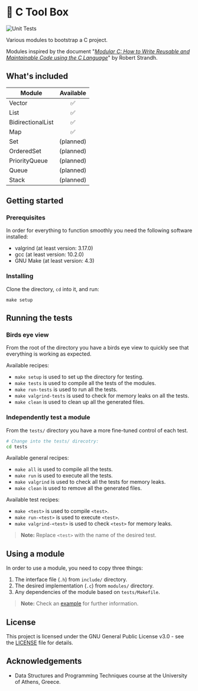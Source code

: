 # :toolbox: C Tool Box

![Unit Tests](https://github.com/constantinosgeorgiou/c-toolbox/actions/workflows/run-tests.yml/badge.svg)

Various modules to bootstrap a C project.



Modules inspired by the document "[*Modular C: How to Write Reusable and Maintainable Code using the C Language*](http://metamodular.com/Computing/modular-c.pdf)" by Robert Strandh.


## What's included
| Module            |     Available      |
| ----------------- | :----------------: |
| Vector            | :white_check_mark: |
| List              | :white_check_mark: |
| BidirectionalList | :white_check_mark: |
| Map               | :white_check_mark: |
| Set               |     (planned)      |
| OrderedSet        |     (planned)      |
| PriorityQueue     |     (planned)      |
| Queue             |     (planned)      |
| Stack             |     (planned)      |


## Getting started

### Prerequisites
In order for everything to function smoothly you need the following software installed:
- valgrind (at least version: 3.17.0)
- gcc (at least version: 10.2.0)
- GNU Make (at least version: 4.3)

### Installing
Clone the directory, `cd` into it, and run:
```shell
make setup
```

## Running the tests

### Birds eye view
From the root of the directory you have a birds eye view to quickly see that everything is working as expected.

Available recipes:
- `make setup` is used to set up the directory for testing.
- `make tests` is used to compile all the tests of the modules.
- `make run-tests` is used to run all the tests.
- `make valgrind-tests` is used to check for memory leaks on all the tests.
- `make clean` is used to clean up all the generated files.

### Independently test a module
From the `tests/` directory you have a more fine-tuned control of each test.
```bash
# Change into the tests/ direcotry:
cd tests
```
Available general recipes:
- `make all` is used to compile all the tests.
- `make run` is used to execute all the tests.
- `make valgrind` is used to check all the tests for memory leaks.
- `make clean` is used to remove all the generated files.

Available test recipes:
- `make <test>` is used to compile `<test>`.
- `make run-<test>` is used to execute `<test>`.
- `make valgrind-<test>` is used to check `<test>` for memory leaks.
> **Note:** Replace `<test>` with the name of the desired test.


## Using a module
In order to use a module, you need to copy three things:
1. The interface file (`.h`) from `include/` directory.
2. The desired implementation (`.c`) from `modules/` directory.
3. Any dependencies of the module based on `tests/Makefile`.

> **Note:** Check an [example]() for further information.

## License
This project is licensed under the GNU General Public License v3.0 - see the [LICENSE](LICENSE) file for details.

## Acknowledgements
- Data Structures and Programming Techniques course at the University of Athens, Greece.
